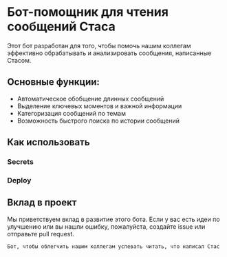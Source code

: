 # Бот-помощник для чтения сообщений Стаса

Этот бот разработан для того, чтобы помочь нашим коллегам эффективно обрабатывать и анализировать сообщения, написанные Стасом.

## Основные функции:

- Автоматическое обобщение длинных сообщений
- Выделение ключевых моментов и важной информации
- Категоризация сообщений по темам
- Возможность быстрого поиска по истории сообщений

## Как использовать
### Secrets

### Deploy

## Вклад в проект

Мы приветствуем вклад в развитие этого бота. Если у вас есть идеи по улучшению или вы нашли ошибку, пожалуйста, создайте issue или отправьте pull request.

```
Бот, чтобы облегчить нашим коллегам успевать читать, что написал Стас
```
